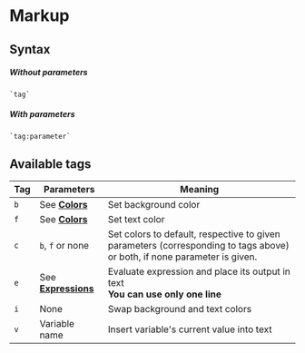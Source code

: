 ﻿# Markup
## Syntax
##### Without parameters
<code>\`tag\`</code>
##### With parameters
<code>\`tag:parameter\`</code>
## Available tags
|  Tag | Parameters | Meaning |
| - | - | - |
| `b` | See **[Colors](Colors "Colors")** | Set background color |
| `f` | See **[Colors](Colors "Colors")** | Set text color |
| `c` | `b`, `f` or none | Set colors to default, respective to given parameters (corresponding to tags above) or both, if none parameter is given.|
| `e` | See **[Expressions](Expressions "Expressions")** | Evaluate expression and place its output in text <br> **You can use only one line** |
| `i` | None | Swap background and text colors |
| `v` | Variable name | Insert variable's current value into text |
